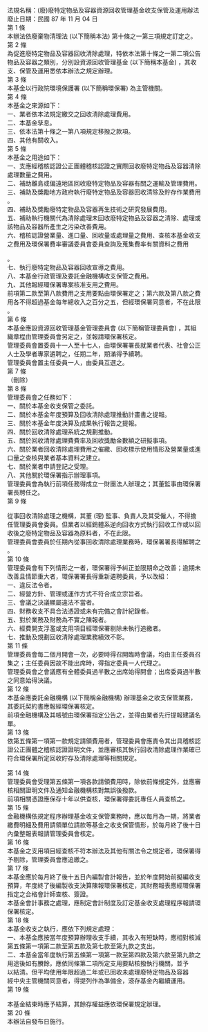 法規名稱：(廢)廢特定物品及容器資源回收管理基金收支保管及運用辦法  
廢止日期：民國 87 年 11 月 04 日  
第 1 條  
本辦法依廢棄物清理法 (以下簡稱本法) 第十條之一第三項規定訂定之。  
第 2 條  
為促進廢特定物品及容器回收清除處理，特依本法第十條之一第二項公告  
物品及容器之類別，分別設資源回收管理基金 (以下簡稱本基金) ，其收  
支、保管及運用悉依本辦法之規定辦理。  
第 3 條  
本基金以行政院環境保護署 (以下簡稱環保署) 為主管機關。  
第 4 條  
本基金之來源如下：  
一、業者依本法規定繳交之回收清除處理費用。  
二、本基金孳息。  
三、依本法第十條之一第八項規定移撥之款項。  
四、其他有關收入。  
第 5 條  
本基金之用途如下：  
一、支應經稽核認證公正團體稽核認證之實際回收廢特定物品及容器清除  
處理數量之費用。  
二、補助離島或偏遠地區回收廢特定物品及容器有關之運輸及管理費用。  
三、補助及獎勵地方政府執行廢特定物品及容器回收清除及貯存作業費用  
。  
四、補助及獎勵廢特定物品及容器再生技術之研究發展費用。  
五、補助執行機關代為清除處理未回收廢特定物品及容器之清除、處理或  
該物品及容器所產生之污染改善費用。  
六、稽核認證營業量、進口量、回收量或處理量之費用、查核本基金收支  
之費用及環保署費率審議委員會委員查詢及蒐集費率有關資料之費用  


。  
七、執行廢特定物品及容器回收宣導之費用。  
八、本基金行政管理及委託金融機構收支保管之費用。  
九、其他報經環保署專案核准支用之費用。  
前項第二款至第八款費用之支用要點由環保署定之；第六款及第八款之費  
用各不得超過基金每年總收入之百分之五，但經環保署同意者，不在此限  
。  
第 6 條  
本基金應設資源回收管理基金管理委員會 (以下簡稱管理委員會) ，其組  
織章程由管理委員會另定之，並報請環保署核定。  
管理委員會置委員十一人至十七人，由環保署署長就業者代表、社會公正  
人士及學者專家遴聘之，任期二年，期滿得予續聘。  
管理委員會置主任委員一人，由委員互選之。  
第 7 條  
（刪除）  
第 8 條  
管理委員會之任務如下：  
一、關於本基金收支保管之委託。  
二、關於本基金年度預算及回收清除處理推動計畫書之提報。  
三、關於本基金年度決算及成果執行報告之提報。  
四、關於回收清除處理系統之規劃推動。  
五、關於回收清除處理費費率及回收獎勵金數額之研擬事項。  
六、關於業者回收清除處理費用之催繳、回收標示使用情形及營業量或進  
口量之查核與業者基本資料之建立。  
七、關於業者申請登記之受理。  
八、其他關於環保署指示辦理事項。  
管理委員會為執行前項任務得成立一財團法人辦理之；其董監事由環保署  
署長聘任之。  
第 9 條  


從事回收清除處理之機構，其董 (理) 監事、負責人及其受僱人，不得擔  
任管理委員會委員。但業者以經銷體系逆向回收方式執行回收工作或以回  
收後之廢特定物品及容器為原料者，不在此限。  
管理委員會委員於任期內從事回收清除處理業務時，環保署署長得解聘之  
。  
第 10 條  
管理委員會有下列情形之一者，環保署得予糾正並限期命之改善；逾期未  
改善且情節重大者，環保署署長得重新遴聘委員，予以改組：  
一、違反法令者。  
二、經營方針、管理或運作方式不符合成立宗旨者。  
三、會議之決議顯屬違法不當者。  
四、財務收支不具合法憑證或未有完備之會計紀錄者。  
五、對於業務及財務為不實之陳報者。  
六、經費開支浮濫或支用項目經環保署剔除未執行追繳者。  
七、推動及規劃回收清除處理業務績效不彰。  
第 11 條  
管理委員會每二個月開會一次，必要時得召開臨時會議，均由主任委員召  
集之；主任委員因故不能出席時，得指定委員一人代理之。  
管理委員會之會議應有全體委員過半數之出席始得開會；出席委員過半數  
之同意始得決議。  
第 12 條  
本基金應委託金融機構 (以下簡稱金融機構) 辦理基金之收支保管業務，  
其委託契約書應報經環保署核定。  
前項金融機構及其帳號由環保署指定公告之，並得由業者先行提報建議名  
單。  
第 13 條  
依第五條第一項第一款規定請領費用者，管理委員會應責令其出具稽核認  
證公正團體之稽核認證證明文件，並應審核其執行回收清除處理作業確已  
符合環保署所定回收貯存及清除處理等相關規定。  


第 14 條  
管理委員會受理第五條第一項各款請領費用時，除依前條規定外，並應審  
核相關證明文件及通知金融機構核對無誤後撥款。  
前項相關憑證應保存十年以供查核，環保署得委託專任人員查核之。  
第 15 條  
金融機構依規定程序辦理基金收支保管業務時，應以每月為一期，將業者  
繳費明細及費用請領單位請款等基金之收支保管情形，於每月終了後十日  
內彙整報表報請管理委員會核定。  
第 16 條  
本基金之支用項目經查核不符本辦法及其他有關法令之規定者，環保署得  
予剔除，管理委員會應追繳之。  
第 17 條  
本基金應於每月終了後十五日內編製會計報告，並於年度開始前擬編收支  
預算，年度終了後編製收支決算陳報環保署核定，其財務報表應經環保署  
指定之合格會計師查核、簽證。  
本基金會計事務之處理，應制定會計制度及訂定基金收支處理程序報請環  
保署核定。  
第 18 條  
本基金收支之執行，應依下列規定處理：  
一、本基金應按當年度預算辦理收支手續，其收入有短缺時，應相對核減  
第五條第一項第二款至第五款及第七款至第九款之支出。  
二、本基金當年度執行第五條第一項第一款至第四款及第六款至第九款之  
用途後如有賸餘，應依同條第二項所定支用要點核撥執行機關，並予  
以結清。但平均使用年限超過二年或已回收未處理廢特定物品及容器  
經中央主管機關同意者，得提列作為準備金，滾存基金內繼續運用。  
第 19 條  


本基金結束時應予結算，其餘存權益應依環保署規定辦理。  
第 20 條  
本辦法自發布日施行。  


